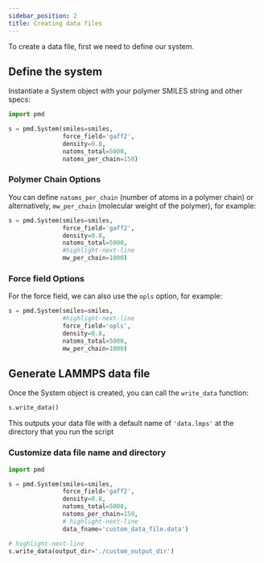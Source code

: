 ```yaml
---
sidebar_position: 2
title: Creating data files
---
```


To create a data file, first we need to define our system.

## Define the system

Instantiate a System object with your polymer SMILES string and other specs:

```python
import pmd

s = pmd.System(smiles=smiles,
               force_field='gaff2',
               density=0.8,
               natoms_total=5000,
               natoms_per_chain=150)
```

### Polymer Chain Options

You can define `natoms_per_chain` (number of atoms in a polymer chain) or alternatively, `mw_per_chain` (molecular weight of the polymer), for example:

```python
s = pmd.System(smiles=smiles,
               force_field='gaff2',
               density=0.8,
               natoms_total=5000,
               #highlight-next-line
               mw_per_chain=1000)
```

### Force field Options

For the force field, we can also use the `opls` option, for example:

```python
s = pmd.System(smiles=smiles,
               #highlight-next-line
               force_field='opls',
               density=0.8,
               natoms_total=5000,
               mw_per_chain=1000)
```

## Generate LAMMPS data file

Once the System object is created, you can call the `write_data` function:

```python
s.write_data()
```

This outputs your data file with a default name of `'data.lmps'` at the directory that you run the script

### Customize data file name and directory

```python
import pmd

s = pmd.System(smiles=smiles,
               force_field='gaff2',
               density=0.8,
               natoms_total=5000,
               natoms_per_chain=150,
               # highlight-next-line
               data_fname='custom_data_file.data')

# highlight-next-line
s.write_data(output_dir='./custom_output_dir')
```
